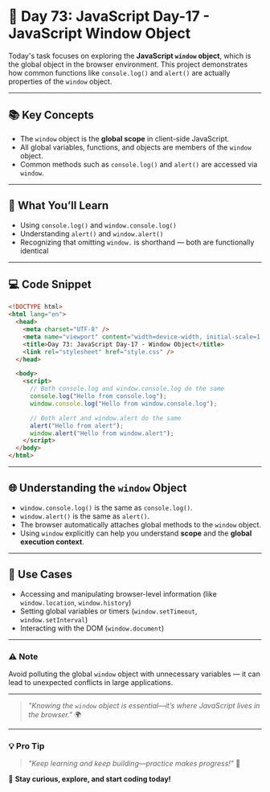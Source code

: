 # 🚀 Day 73: JavaScript Day-17 - JavaScript Window Object

Today's task focuses on exploring the **JavaScript `window` object**, which is the global object in the browser environment. This project demonstrates how common functions like `console.log()` and `alert()` are actually properties of the `window` object.

---

## 📚 Key Concepts

- The `window` object is the **global scope** in client-side JavaScript.
- All global variables, functions, and objects are members of the `window` object.
- Common methods such as `console.log()` and `alert()` are accessed via `window`.

---

## 🧠 What You’ll Learn

- Using `console.log()` and `window.console.log()`
- Understanding `alert()` and `window.alert()`
- Recognizing that omitting `window.` is shorthand — both are functionally identical

---

## 💻 Code Snippet

```html
<!DOCTYPE html>
<html lang="en">
  <head>
    <meta charset="UTF-8" />
    <meta name="viewport" content="width=device-width, initial-scale=1.0" />
    <title>Day 73: JavaScript Day-17 - Window Object</title>
    <link rel="stylesheet" href="style.css" />
  </head>

  <body>
    <script>
      // Both console.log and window.console.log do the same
      console.log("Hello from console.log");
      window.console.log("Hello from window.console.log");

      // Both alert and window.alert do the same
      alert("Hello from alert");
      window.alert("Hello from window.alert");
    </script>
  </body>
</html>
```

---

## 🌐 Understanding the `window` Object

- `window.console.log()` is the same as `console.log()`.
- `window.alert()` is the same as `alert()`.
- The browser automatically attaches global methods to the `window` object.
- Using `window` explicitly can help you understand **scope** and the **global execution context**.

---

## 📌 Use Cases

- Accessing and manipulating browser-level information (like `window.location`, `window.history`)
- Setting global variables or timers (`window.setTimeout`, `window.setInterval`)
- Interacting with the DOM (`window.document`)

---

### ⚠️ Note

Avoid polluting the global `window` object with unnecessary variables — it can lead to unexpected conflicts in large applications.

---

> _"Knowing the `window` object is essential—it’s where JavaScript lives in the browser."_ 🌍

---

### 💡 **Pro Tip**

> _"Keep learning and keep building—practice makes progress!"_ 💪

🚀 **Stay curious, explore, and start coding today!**
